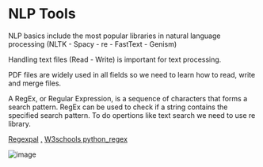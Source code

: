 # NLP Tools
NLP basics include the most popular libraries in natural language processing (NLTK - Spacy - re - FastText - Genism)

Handling text files (Read - Write) is important for text processing. 

PDF files are widely used in all fields so we need to learn how to read, write and merge files.

A RegEx, or Regular Expression, is a sequence of characters that forms a search pattern. RegEx can be used to check if a string contains the specified search pattern. To do opertions like text search we need to use re library.

[Regexpal](https://www.regexpal.com/) [,]()
[W3schools python_regex](https://www.w3schools.com/python/python_regex.asp) 

![image](https://user-images.githubusercontent.com/70816680/184247090-36f8e0a7-dbcf-439c-bcc8-65f7ae09b9e7.png)
